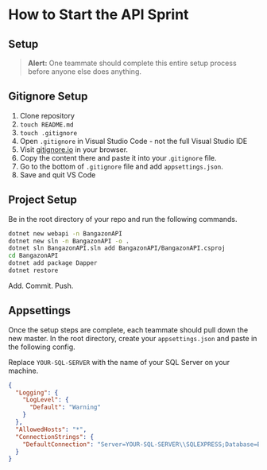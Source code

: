 # How to Start the API Sprint

## Setup

> **Alert:** One teammate should complete this entire setup process before anyone else does anything.

## Gitignore Setup

1. Clone repository
1. `touch README.md`
1. `touch .gitignore`
1. Open `.gitignore` in Visual Studio Code - not the full Visual Studio IDE
1. Visit [gitignore.io](https://www.gitignore.io/api/visualstudio) in your browser.
1. Copy the content there and paste it into your .`gitignore` file.
1. Go to the bottom of `.gitignore` file and add `appsettings.json`.
1. Save and quit VS Code

## Project Setup

Be in the root directory of your repo and run the following commands.

```sh
dotnet new webapi -n BangazonAPI
dotnet new sln -n BangazonAPI -o .
dotnet sln BangazonAPI.sln add BangazonAPI/BangazonAPI.csproj
cd BangazonAPI
dotnet add package Dapper
dotnet restore
```

Add. Commit. Push.

## Appsettings

Once the setup steps are complete, each teammate should pull down the new master. In the root directory, create your `appsettings.json` and paste in the following config.

Replace `YOUR-SQL-SERVER` with the name of your SQL Server on your machine.

```json
{
  "Logging": {
    "LogLevel": {
      "Default": "Warning"
    }
  },
  "AllowedHosts": "*",
  "ConnectionStrings": {
    "DefaultConnection": "Server=YOUR-SQL-SERVER\\SQLEXPRESS;Database=BangazonAPI;Trusted_Connection=True;"
  }
}
```